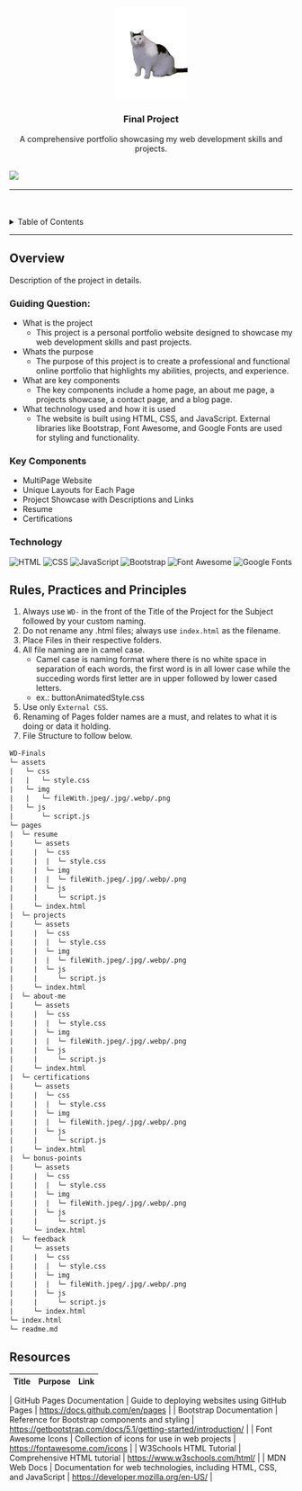 <a name="readme-top">

<br/>

<br />
<div align="center">
  <a href="https://github.com/Darepen/">
  <!-- TODO: If you want to add logo or banner you can add it here -->
    <img src="./assets/img/huh.gif" alt="HUH" width="130" height="auto">
  </a>
<!-- TODO: Change Title to the name of the title of your Project -->
  <h3 align="center">Final Project</h3>
</div>
<!-- TODO: Make a short description -->
<div align="center">
  A comprehensive portfolio showcasing my web development skills and projects.
</div>

<br />

<!-- TODO: Change the zyx-0314 into your github username  -->
<!-- TODO: Change the WD-Template-Project into the same name of your folder -->
![](https://visit-counter.vercel.app/counter.png?page=Darepen/WD-Finals)

---

<br />
<br />

<!-- TODO: If you want to add more layers for your readme -->
<details>
  <summary>Table of Contents</summary>
  <ol>
    <li>
      <a href="#overview">Overview</a>
      <ol>
        <li>
          <a href="#key-components">Key Components</a>
        </li>
        <li>
          <a href="#technology">Technology</a>
        </li>
      </ol>
    </li>
    <li>
      <a href="#rule,-practices-and-principles">Rules, Practices and Principles</a>
    </li>
    <li>
      <a href="#resources">Resources</a>
    </li>
  </ol>
</details>

---

## Overview

<!-- TODO: To be changed -->
<!-- The following are just sample -->
Description of the project in details.

### Guiding Question:
- What is the project
  - This project is a personal portfolio website designed to showcase my web development skills and past projects.
- Whats the purpose
  - The purpose of this project is to create a professional and functional online portfolio that highlights my abilities, projects, and experience.
- What are key components
  - The key components include a home page, an about me page, a projects showcase, a contact page, and a blog page.
- What technology used and how it is used
  - The website is built using HTML, CSS, and JavaScript. External libraries like Bootstrap, Font Awesome, and Google Fonts are used for styling and functionality.

### Key Components
<!-- TODO: List of Key Components -->
<!-- The following are just sample -->
- MultiPage Website
- Unique Layouts for Each Page
- Project Showcase with Descriptions and Links
- Resume
- Certifications

### Technology
<!-- TODO: List of Technology Used -->
![HTML](https://img.shields.io/badge/HTML-E34F26?style=for-the-badge&logo=html5&logoColor=white)
![CSS](https://img.shields.io/badge/CSS-1572B6?style=for-the-badge&logo=css3&logoColor=white)
![JavaScript](https://img.shields.io/badge/JavaScript-F7DF1E?style=for-the-badge&logo=javascript&logoColor=white)
![Bootstrap](https://img.shields.io/badge/Bootstrap-563D7C?style=for-the-badge&logo=bootstrap&logoColor=white)
![Font Awesome](https://img.shields.io/badge/Font_Awesome-339AF0?style=for-the-badge&logo=font-awesome&logoColor=white)
![Google Fonts](https://img.shields.io/badge/Google_Fonts-4285F4?style=for-the-badge&logo=google-fonts&logoColor=white)

## Rules, Practices and Principles
1. Always use `WD-` in the front of the Title of the Project for the Subject followed by your custom naming.
2. Do not rename any .html files; always use `index.html` as the filename.
3. Place Files in their respective folders.
4. All file naming are in camel case.
   - Camel case is naming format where there is no white space in separation of each words, the first word is in all lower case while the succeding words first letter are in upper followed by lower cased letters.
   - ex.: buttonAnimatedStyle.css
5. Use only `External CSS`.
6. Renaming of Pages folder names are a must, and relates to what it is doing or data it holding.
7. File Structure to follow below.

```
WD-Finals
└─ assets
|   └─ css
|   |   └─ style.css
|   └─ img
|   |   └─ fileWith.jpeg/.jpg/.webp/.png
|   └─ js
|       └─ script.js
└─ pages
|  └─ resume
|     └─ assets
|     |  └─ css
|     |  |  └─ style.css
|     |  └─ img
|     |  |  └─ fileWith.jpeg/.jpg/.webp/.png
|     |  └─ js
|     |     └─ script.js
|     └─ index.html
|  └─ projects
|     └─ assets
|     |  └─ css
|     |  |  └─ style.css
|     |  └─ img
|     |  |  └─ fileWith.jpeg/.jpg/.webp/.png
|     |  └─ js
|     |     └─ script.js
|     └─ index.html
|  └─ about-me
|     └─ assets
|     |  └─ css
|     |  |  └─ style.css
|     |  └─ img
|     |  |  └─ fileWith.jpeg/.jpg/.webp/.png
|     |  └─ js
|     |     └─ script.js
|     └─ index.html
|  └─ certifications
|     └─ assets
|     |  └─ css
|     |  |  └─ style.css
|     |  └─ img
|     |  |  └─ fileWith.jpeg/.jpg/.webp/.png
|     |  └─ js
|     |     └─ script.js
|     └─ index.html
|  └─ bonus-points
|     └─ assets
|     |  └─ css
|     |  |  └─ style.css
|     |  └─ img
|     |  |  └─ fileWith.jpeg/.jpg/.webp/.png
|     |  └─ js
|     |     └─ script.js
|     └─ index.html
|  └─ feedback
|     └─ assets
|     |  └─ css
|     |  |  └─ style.css
|     |  └─ img
|     |  |  └─ fileWith.jpeg/.jpg/.webp/.png
|     |  └─ js
|     |     └─ script.js
|     └─ index.html
└─ index.html
└─ readme.md
```

## Resources

<!-- TODO: Add References -->
| Title | Purpose | Link |
|-|-|-|

| GitHub Pages Documentation | Guide to deploying websites using GitHub Pages | https://docs.github.com/en/pages |
| Bootstrap Documentation | Reference for Bootstrap components and styling | https://getbootstrap.com/docs/5.1/getting-started/introduction/ |
| Font Awesome Icons | Collection of icons for use in web projects | https://fontawesome.com/icons |
| W3Schools HTML Tutorial | Comprehensive HTML tutorial | https://www.w3schools.com/html/ |
| MDN Web Docs | Documentation for web technologies, including HTML, CSS, and JavaScript | https://developer.mozilla.org/en-US/ |
